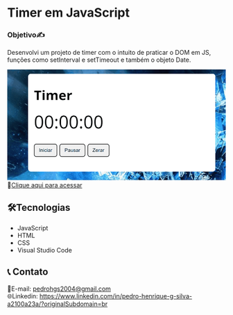 # Timer em JavaScript

<h3>Objetivo✍️</h3>

Desenvolvi um projeto de timer com o intuito de praticar o DOM em JS, funções como setInterval e setTimeout e também o objeto Date. 

![preview](./timer.gif)
🔗[Clique aqui para acessar](https://pedrodevvv.github.io/Timer-JS/)
## 🛠️Tecnologias

* JavaScript
* HTML
* CSS
* Visual Studio Code

## 📞 Contato

📩E-mail: pedrohgs2004@gmail.com <br>
🌐Linkedin: https://www.linkedin.com/in/pedro-henrique-g-silva-a2100a23a/?originalSubdomain=br
